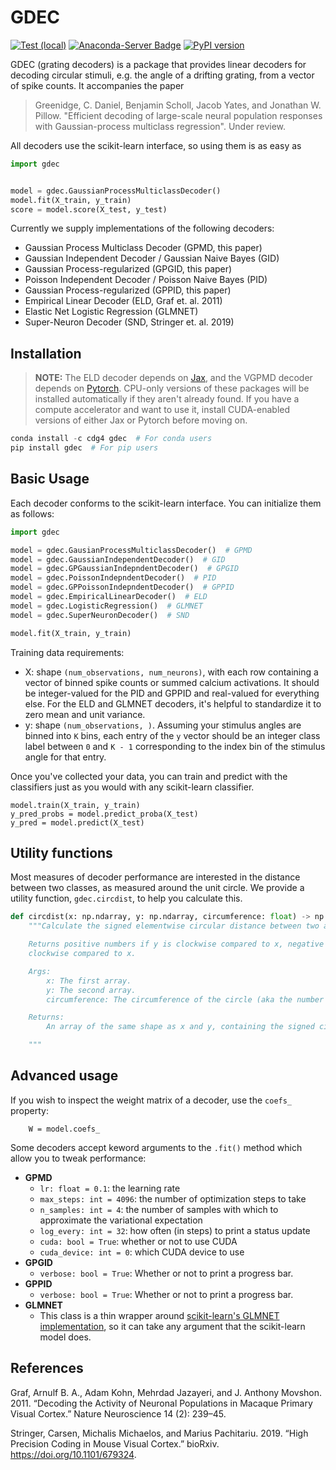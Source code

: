 # GDEC

[![Test (local)](https://github.com/cdgreenidge/gdec/actions/workflows/test_local.yml/badge.svg)](https://github.com/cdgreenidge/gdec/actions/workflows/test_local.yml) [![Anaconda-Server Badge](https://anaconda.org/cdg4/gdec/badges/version.svg)](https://anaconda.org/cdg4/gdec) [![PyPI version](https://badge.fury.io/py/gdec.svg)](https://badge.fury.io/py/gdec)

GDEC (grating decoders) is a package that provides linear decoders for decoding circular stimuli, e.g. the angle of a drifting grating, from a vector of spike counts. It accompanies the paper

> Greenidge, C. Daniel, Benjamin Scholl, Jacob Yates, and Jonathan W. Pillow. "Efficient decoding of large-scale neural population responses with Gaussian-process multiclass regression". Under review.

All decoders use the scikit-learn interface, so using them is as easy as

```python
import gdec


model = gdec.GaussianProcessMulticlassDecoder()
model.fit(X_train, y_train)
score = model.score(X_test, y_test)
```

Currently we supply implementations of the following decoders: 

- Gaussian Process Multiclass Decoder (GPMD, this paper)
- Gaussian Independent Decoder / Gaussian Naive Bayes (GID)
- Gaussian Process-regularized (GPGID, this paper)
- Poisson Independent Decoder / Poisson Naive Bayes (PID)
- Gaussian Process-regularized (GPPID, this paper)
- Empirical Linear Decoder (ELD, Graf et. al. 2011)
- Elastic Net Logistic Regression (GLMNET)
- Super-Neuron Decoder (SND, Stringer et. al. 2019)

## Installation

> **NOTE:** The ELD decoder depends on [Jax](https://github.com/google/jax), and the VGPMD decoder depends on [Pytorch](https://pytorch.org/). CPU-only versions of these packages will be installed automatically if they aren't already found. If you have a compute accelerator and want to use it, install CUDA-enabled versions of either Jax or Pytorch before moving on.

```python
conda install -c cdg4 gdec  # For conda users
pip install gdec  # For pip users
```

## Basic Usage

Each decoder conforms to the scikit-learn interface. You can initialize them
as follows:

```python
import gdec

model = gdec.GausianProcessMulticlassDecoder()  # GPMD  
model = gdec.GaussianIndependentDecoder()  # GID
model = gdec.GPGaussianIndepndentDecoder()  # GPGID
model = gdec.PoissonIndepndentDecoder()  # PID
model = gdec.GPPoissonIndepndentDecoder()  # GPPID
model = gdec.EmpiricalLinearDecoder()  # ELD
model = gdec.LogisticRegression()  # GLMNET
model = gdec.SuperNeuronDecoder()  # SND

model.fit(X_train, y_train)
```

Training data requirements:

- X: shape `(num_observations, num_neurons)`, with each row containing a vector of binned spike counts or summed calcium activations. It should be integer-valued for the PID and GPPID and real-valued for everything else. For the ELD and GLMNET decoders, it's helpful to standardize it to zero mean and unit variance.
- y: shape `(num_observations, )`. Assuming your stimulus angles are binned into `K` bins, each entry of the `y` vector should be an integer class label between `0` and `K - 1` corresponding to the index bin of the stimulus angle for that entry.

Once you've collected your data, you can train and predict with the classifiers just as you would with any scikit-learn classifier.

```
model.train(X_train, y_train)
y_pred_probs = model.predict_proba(X_test)
y_pred = model.predict(X_test)
```

## Utility functions

Most measures of decoder performance are interested in the distance between two classes, as measured around the unit circle. We provide a utility function, `gdec.circdist`, to help you calculate this.

```python
def circdist(x: np.ndarray, y: np.ndarray, circumference: float) -> np.ndarray:
    """Calculate the signed elementwise circular distance between two arrays.

    Returns positive numbers if y is clockwise compared to x, negative if y is counter-
    clockwise compared to x.

    Args:
        x: The first array.
        y: The second array.
        circumference: The circumference of the circle (aka the number of bins)

    Returns:
        An array of the same shape as x and y, containing the signed circular distances.

    """
```

## Advanced usage

If you wish to inspect the weight matrix of a decoder, use the `coefs_` property:

```
    W = model.coefs_
```

Some decoders accept keword arguments to the `.fit()` method which allow you to tweak performance:

- **GPMD**
    - `lr: float = 0.1`: the learning rate
    - `max_steps: int = 4096`: the number of optimization steps to take
    - `n_samples: int = 4`: the number of samples with which to approximate the variational expectation
    - `log_every: int = 32`: how often (in steps) to print a status update
    - `cuda: bool = True`: whether or not to use CUDA
    - `cuda_device: int = 0`: which CUDA device to use
- **GPGID**
    - `verbose: bool = True`: Whether or not to print a progress bar.
- **GPPID**
  -  `verbose: bool = True`: Whether or not to print a progress bar.
- **GLMNET**
  - This class is a thin wrapper around [scikit-learn's GLMNET implementation](https://scikit-learn.org/stable/modules/generated/sklearn.linear_model.ElasticNet.html), so it can take any argument that the scikit-learn model does.

## References

Graf, Arnulf B. A., Adam Kohn, Mehrdad Jazayeri, and J. Anthony Movshon. 2011. “Decoding the Activity of Neuronal Populations in Macaque Primary Visual Cortex.” Nature Neuroscience 14 (2): 239–45.

Stringer, Carsen, Michalis Michaelos, and Marius Pachitariu. 2019. “High Precision Coding in Mouse Visual Cortex.” bioRxiv. https://doi.org/10.1101/679324.

